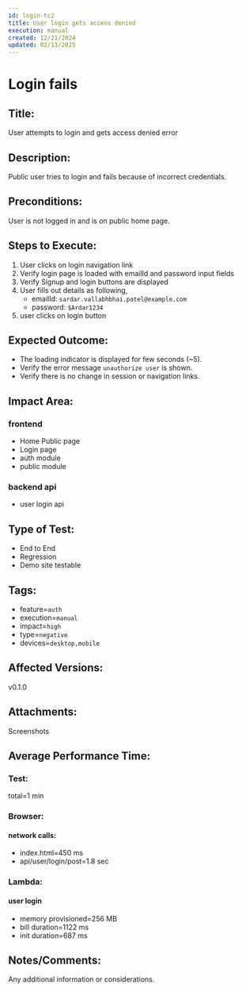 ```yaml
---
id: login-tc2
title: User login gets access denied
execution: manual
created: 12/21/2024
updated: 02/13/2025
---
```


# Login fails

## Title:

User attempts to login and gets access denied error

## Description:

Public user tries to login and fails because of incorrect credentials.

## Preconditions:

User is not logged in and is on public home page.

## Steps to Execute:

1. User clicks on login navigation link
2. Verify login page is loaded with emailId and password input fields
3. Verify Signup and login buttons are displayed
4. User fills out details as following,
   - emailId: `sardar.vallabhbhai.patel@example.com`
   - password: `$Ardar1234`
5. user clicks on login button

## Expected Outcome:

- The loading indicator is displayed for few seconds (~5).
- Verify the error message `unauthorize user` is shown.
- Verify there is no change in session or navigation links.

## Impact Area:

### frontend

- Home Public page
- Login page
- auth module
- public module

### backend api

- user login api

## Type of Test:

- End to End
- Regression
- Demo site testable

## Tags:

- feature=`auth`
- execution=`manual`
- impact=`high`
- type=`negative`
- devices=`desktop,mobile`

## Affected Versions:

v0.1.0

## Attachments:

Screenshots

## Average Performance Time:

### Test:

total=1 min

### Browser:

#### network calls:

- index.html=450 ms
- api/user/login/post=1.8 sec

### Lambda:

#### user login

- memory provisioned=256 MB
- bill duration=1122 ms
- init duration=687 ms

## Notes/Comments:

Any additional information or considerations.
